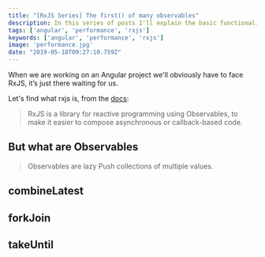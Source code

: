 ```yaml
---
title: "[RxJS Series] The first() of many observables"
description: In this series of posts I'll explain the basic functionalities of some RxJS' features
tags: ['angular', 'performance', 'rxjs']
keywords: ['angular', 'performance', 'rxjs']
image: 'performance.jpg'
date: "2019-05-18T09:27:10.759Z"
---
```


When we are working on an Angular project we'll obviously have to face RxJS, it’s just there waiting for us.

Let's find what rxjs is, from the [docs](https://rxjs-dev.firebaseapp.com):
> RxJS is a library for reactive programming using Observables, to make it easier to compose asynchronous or callback-based code.

## But what are Observables

> Observables are lazy Push collections of multiple values.

## combineLatest

## forkJoin

## takeUntil